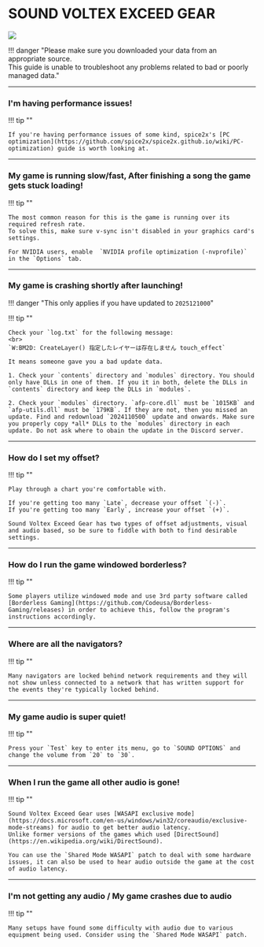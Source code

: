 # SOUND VOLTEX EXCEED GEAR
<img class="header-logo" src="/img/bemani/sdvx/6_exceedgear/logo.png">

!!! danger "Please make sure you downloaded your data from an appropriate source.<br>This guide is unable to troubleshoot any problems related to bad or poorly managed data."

---
### I'm having performance issues!

!!! tip ""

    If you're having performance issues of some kind, spice2x's [PC optimization](https://github.com/spice2x/spice2x.github.io/wiki/PC-optimization) guide is worth looking at.

---
### My game is running slow/fast, After finishing a song the game gets stuck loading!

!!! tip ""

    The most common reason for this is the game is running over its required refresh rate.  
    To solve this, make sure v-sync isn't disabled in your graphics card's settings.

    For NVIDIA users, enable  `NVIDIA profile optimization (-nvprofile)` in the `Options` tab. 

---
### My game is crashing shortly after launching!

!!! danger "This only applies if you have updated to `2025121000`"

!!! tip ""

    Check your `log.txt` for the following message:
    <br>
    `W:BM2D: CreateLayer() 指定したレイヤーは存在しません touch_effect`

    It means someone gave you a bad update data.

    1. Check your `contents` directory and `modules` directory. You should only have DLLs in one of them. If you it in both, delete the DLLs in `contents` directory and keep the DLLs in `modules`.

    2. Check your `modules` directory. `afp-core.dll` must be `1015KB` and `afp-utils.dll` must be `179KB`. If they are not, then you missed an update. Find and redownload `2024110500` update and onwards. Make sure you properly copy *all* DLLs to the `modules` directory in each update. Do not ask where to obain the update in the Discord server.
---
### How do I set my offset?

!!! tip ""

    Play through a chart you're comfortable with.

    If you're getting too many `Late`, decrease your offset `(-)`.  
    If you're getting too many `Early`, increase your offset `(+)`.  

    Sound Voltex Exceed Gear has two types of offset adjustments, visual and audio based, so be sure to fiddle with both to find desirable settings.

---
### How do I run the game windowed borderless?

!!! tip ""

    Some players utilize windowed mode and use 3rd party software called [Borderless Gaming](https://github.com/Codeusa/Borderless-Gaming/releases) in order to achieve this, follow the program's instructions accordingly.

---
### Where are all the navigators?

!!! tip ""

    Many navigators are locked behind network requirements and they will not show unless connected to a network that has written support for the events they're typically locked behind.

---
### My game audio is super quiet!

!!! tip ""

    Press your `Test` key to enter its menu, go to `SOUND OPTIONS` and change the volume from `20` to `30`.

---
### When I run the game all other audio is gone!

!!! tip ""

    Sound Voltex Exceed Gear uses [WASAPI exclusive mode](https://docs.microsoft.com/en-us/windows/win32/coreaudio/exclusive-mode-streams) for audio to get better audio latency.  
    Unlike former versions of the games which used [DirectSound](https://en.wikipedia.org/wiki/DirectSound).   
    
    You can use the `Shared Mode WASAPI` patch to deal with some hardware issues, it can also be used to hear audio outside the game at the cost of audio latency.  

---
### I'm not getting any audio / My game crashes due to audio

!!! tip ""

    Many setups have found some difficulty with audio due to various equipment being used. Consider using the `Shared Mode WASAPI` patch.
